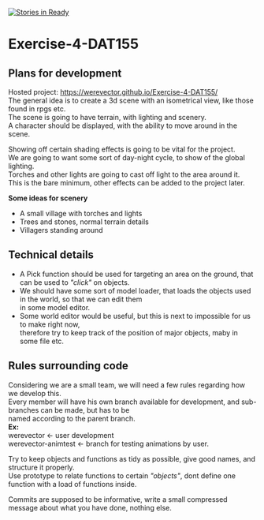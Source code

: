 [![Stories in Ready](https://badge.waffle.io/Werevector/Exercise-4-DAT155.png?label=ready&title=Ready)](https://waffle.io/Werevector/Exercise-4-DAT155)
# Exercise-4-DAT155

Plans for development
---------------------
Hosted project: https://werevector.github.io/Exercise-4-DAT155/  
The general idea is to create a 3d scene with an isometrical view, like those found in rpgs etc.  
The scene is going to have terrain, with lighting and scenery.  
A character should be displayed, with the ability to move around in the scene.  

Showing off certain shading effects is going to be vital for the project.  
We are going to want some sort of day-night cycle, to show of the global lighting.  
Torches and other lights are going to cast off light to the area around it.  
This is the bare minimum, other effects can be added to the project later.

**Some ideas for scenery**
* A small village with torches and lights
* Trees and stones, normal terrain details
* Villagers standing around

**Technical details**
--------------------
* A Pick function should be used for targeting an area on the ground, that can be used to *"click"* on objects.  
* We should have some sort of model loader, that loads the objects used in the world, so that we can edit them  
  in some model editor.
* Some world editor would be useful, but this is next to impossible for us to make right now,  
  therefore try to keep track of the position of major objects, maby in some file etc.

**Rules surrounding code**
--------------------------
Considering we are a small team, we will need a few rules regarding how we develop this.  
Every member will have his own branch available for development, and sub-branches can be made, but has to be  
named according to the parent branch.  
**Ex:**  
werevector <- user development  
werevector-animtest <- branch for testing animations by user.  

Try to keep objects and functions as tidy as possible, give good names, and structure it properly.  
Use prototype to relate functions to certain *"objects"*, dont define one function with a load of functions inside.  

Commits are supposed to be informative, write a small compressed message about what you have done, nothing else.



